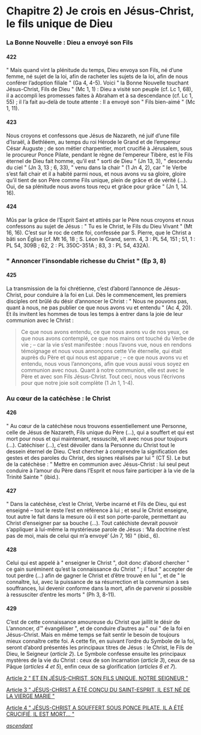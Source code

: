 # Chapitre 2) Je crois en Jésus-Christ, le fils unique de Dieu

### La Bonne Nouvelle : Dieu a envoyé son Fils

#### 422

" Mais quand vint la plénitude du temps, Dieu envoya son Fils, né d’une femme, né sujet de la loi, afin de racheter les sujets de la loi, afin de nous conférer l’adoption filiale " (Ga 4, 4-5). Voici " la Bonne Nouvelle touchant Jésus-Christ, Fils de Dieu " (Mc 1, 1) : Dieu a visité son peuple (cf. Lc 1, 68), il a accompli les promesses faites à Abraham et à sa descendance (cf. Lc 1, 55) ; il l’a fait au-delà de toute attente : Il a envoyé son " Fils bien-aimé " (Mc 1, 11).

#### 423

Nous croyons et confessons que Jésus de Nazareth, né juif d’une fille d’Israël, à Bethléem, au temps du roi Hérode le Grand et de l’empereur César Auguste ; de son métier charpentier, mort crucifié à Jérusalem, sous le procureur Ponce Pilate, pendant le règne de l’empereur Tibère, est le Fils éternel de Dieu fait homme, qu’il est " sorti de Dieu " (Jn 13, 3), " descendu du ciel " (Jn 3, 13 ; 6, 33), " venu dans la chair " (1 Jn 4, 2), car " le Verbe s’est fait chair et il a habité parmi nous, et nous avons vu sa gloire, gloire qu’il tient de son Père comme Fils unique, plein de grâce et de vérité (...). Oui, de sa plénitude nous avons tous reçu et grâce pour grâce " (Jn 1, 14. 16).

#### 424

Mûs par la grâce de l’Esprit Saint et attirés par le Père nous croyons et nous confessons au sujet de Jésus : " Tu es le Christ, le Fils du Dieu Vivant " (Mt 16, 16). C’est sur le roc de cette foi, confessée par S. Pierre, que le Christ a bâti son Église (cf. Mt 16, 18 ; S. Léon le Grand, serm. 4, 3 : PL 54, 151 ; 51, 1 : PL 54, 309B ; 62, 2 : PL 350C-351A ; 83, 3 : PL 54, 432A).

### " Annoncer l’insondable richesse du Christ " (Ep 3, 8)

#### 425

La transmission de la foi chrétienne, c’est d’abord l’annonce de Jésus-Christ, pour conduire à la foi en Lui. Dès le commencement, les premiers disciples ont brûlé du désir d’annoncer le Christ : " Nous ne pouvons pas, quant à nous, ne pas publier ce que nous avons vu et entendu " (Ac 4, 20). Et ils invitent les hommes de tous les temps à entrer dans la joie de leur communion avec le Christ :

> Ce que nous avons entendu, ce que nous avons vu de nos yeux, ce que nous avons contemplé, ce que nos mains ont touché du Verbe de vie ; – car la vie s’est manifestée : nous l’avons vue, nous en rendons témoignage et nous vous annonçons cette Vie éternelle, qui était auprès du Père et qui nous est apparue ; – ce que nous avons vu et entendu, nous vous l’annonçons, afin que vous aussi vous soyez en communion avec nous. Quant à notre communion, elle est avec le Père et avec son Fils Jésus-Christ. Tout ceci, nous vous l’écrivons pour que notre joie soit complète (1 Jn 1, 1-4).

### Au cœur de la catéchèse : le Christ

#### 426

" Au cœur de la catéchèse nous trouvons essentiellement une Personne, celle de Jésus de Nazareth, Fils unique du Père (...), qui a souffert et qui est mort pour nous et qui maintenant, ressuscité, vit avec nous pour toujours (...). Catéchiser (...), c’est dévoiler dans la Personne du Christ tout le dessein éternel de Dieu. C’est chercher à comprendre la signification des gestes et des paroles du Christ, des signes réalisés par lui " (CT 5). Le but de la catéchèse : " Mettre en communion avec Jésus-Christ : lui seul peut conduire à l’amour du Père dans l’Esprit et nous faire participer à la vie de la Trinité Sainte " (ibid.).

#### 427

" Dans la catéchèse, c’est le Christ, Verbe incarné et Fils de Dieu, qui est enseigné – tout le reste l’est en référence à lui ; et seul le Christ enseigne, tout autre le fait dans la mesure où il est son porte-parole, permettant au Christ d’enseigner par sa bouche (...). Tout catéchiste devrait pouvoir s’appliquer à lui-même la mystérieuse parole de Jésus : ‘Ma doctrine n’est pas de moi, mais de celui qui m’a envoyé’ (Jn 7, 16) " (ibid., 6).

#### 428

Celui qui est appelé à " enseigner le Christ ", doit donc d’abord chercher " ce gain suréminent qu’est la connaissance du Christ " ; il faut " accepter de tout perdre (...) afin de gagner le Christ et d’être trouvé en lui ", et de " le connaître, lui, avec la puissance de sa résurrection et la communion à ses souffrances, lui devenir conforme dans la mort, afin de parvenir si possible à ressusciter d’entre les morts " (Ph 3, 8-11).

#### 429

C’est de cette connaissance amoureuse du Christ que jaillit le désir de L’annoncer, d’" évangéliser ", et de conduire d’autres au " oui " de la foi en Jésus-Christ. Mais en même temps se fait sentir le besoin de toujours mieux connaître cette foi. A cette fin, en suivant l’ordre du Symbole de la foi, seront d’abord présentés les principaux titres de Jésus : le Christ, le Fils de Dieu, le Seigneur (_article 2_). Le Symbole confesse ensuite les principaux mystères de la vie du Christ : ceux de son Incarnation (_article 3_), ceux de sa Pâque (_articles 4 et 5_), enfin ceux de sa glorification (_articles 6 et 7_).



[Article 2 " ET EN JÉSUS-CHRIST, SON FILS UNIQUE, NOTRE SEIGNEUR "](article-2-et-en-jesus-christ-son-fils-unique-notre-seigneur.md)

[Article 3 " JÉSUS-CHRIST A ÉTÉ CONÇU DU SAINT-ESPRIT, IL EST NÉ DE LA VIERGE MARIE "](article-3-jesus-christ-a-ete-concu-du-saint-esprit-il-est-ne-de-la-vierge-marie/)

[Article 4 " JÉSUS-CHRIST A SOUFFERT SOUS PONCE PILATE, IL A ÉTÉ CRUCIFIÉ, IL EST MORT... "](article-4-jesus-christ-a-souffert-sous-ponce-pilate-il-a-ete-crucifie-il-est-mort.../)

[_ascendant_](../)
